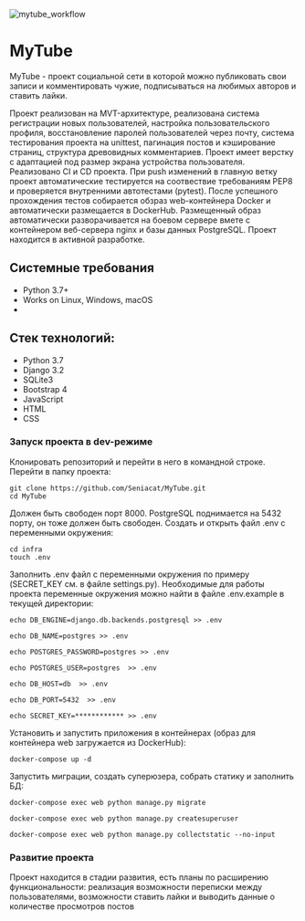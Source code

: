 ![mytube_workflow](https://github.com/Seniacat/MyTube/actions/workflows/main.yml/badge.svg)
# MyTube
MyTube - проект социальной сети в которой можно публиковать свои записи и комментировать чужие, подписываться на любимых авторов и ставить лайки.

  Проект реализован на MVT-архитектуре, реализована система регистрации новых пользователей, настройка пользовательского профиля, восстановление паролей пользователей через почту, система тестирования проекта на unittest, пагинация постов и кэширование страниц, структура древовидных комментариев. Проект имеет верстку с адаптацией под размер экрана устройства пользователя.
 Реализовано CI и CD проекта. При push изменений в главную ветку проект автоматические тестируется на соотвествие требованиям PEP8 и проверяется внутренними автотестами (pytest). После успешного прохождения тестов собирается обзраз web-контейнера Docker и автоматически размещается в DockerHub. Размещенный образ автоматически разворачивается на боевом сервере вмете с контейнером веб-сервера nginx и базы данных PostgreSQL.
  Проект находится в активной разработке.

## Системные требования
- Python 3.7+
- Works on Linux, Windows, macOS
- 
## Стек технологий:
- Python 3.7
- Django 3.2
- SQLite3
- Bootstrap 4
- JavaScript
- HTML
- CSS

### Запуск проекта в dev-режиме
Клонировать репозиторий и перейти в него в командной строке. Перейти в папку проекта:
```
git clone https://github.com/Seniacat/MyTube.git
cd MyTube
```
Должен быть свободен порт 8000. PostgreSQL поднимается на 5432 порту, он тоже должен быть свободен.
Cоздать и открыть файл .env с переменными окружения:
```
cd infra
touch .env
```
Заполнить .env файл с переменными окружения по примеру (SECRET_KEY см. в файле settings.py). 
Необходимые для работы проекта переменные окружения можно найти в файле .env.example в текущей директории:
```
echo DB_ENGINE=django.db.backends.postgresql >> .env

echo DB_NAME=postgres >> .env

echo POSTGRES_PASSWORD=postgres >> .env

echo POSTGRES_USER=postgres  >> .env

echo DB_HOST=db  >> .env

echo DB_PORT=5432  >> .env

echo SECRET_KEY=************ >> .env
```
Установить и запустить приложения в контейнерах (образ для контейнера web загружается из DockerHub):
```
docker-compose up -d
```
Запустить миграции, создать суперюзера, собрать статику и заполнить БД:
```
docker-compose exec web python manage.py migrate

docker-compose exec web python manage.py createsuperuser

docker-compose exec web python manage.py collectstatic --no-input 
```
### Развитие проекта
Проект находится в стадии развития, есть планы по расширению функциональности: реализация возможности переписки между пользователями, возможности ставить лайки и выводить данные о количестве просмотров постов 
